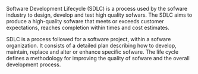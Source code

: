 Software Development Lifecycle (SDLC) is a process used by the sofware industry to design, develop and test high quality sofwars.
The SDLC aims to produce a high-quality sofware that meets or exceeds customer expectations, reaches completion within times and cost estimates.

SDLC is a process followed for a software project, within a sofware organization. It consists of a detailed plan describing how to develop, maintain, replace and alter or enhance specific sofware. The life cycle defines a methodology for improving the quality of sofware and the overall development process.
